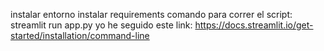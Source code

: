 instalar entorno
instalar requirements
comando para correr el script: streamlit run app.py 
yo he seguido este link: https://docs.streamlit.io/get-started/installation/command-line
